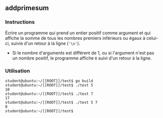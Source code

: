 ## addprimesum

### Instructions

Écrire un programme qui prend un entier positif comme argument et qui affiche la somme de tous les nombres premiers inférieurs ou égaux à celui-ci, suivie d'un retour à la ligne (`'\n'`).

- Si le nombre d'arguments est différent de 1, ou si l'argument n'est pas un nombre positif, le programme affiche `0` suivi d'un retour à la ligne.

### Utilisation

```console
student@ubuntu:~/[[ROOT]]/test$ go build
student@ubuntu:~/[[ROOT]]/test$ ./test 5
10
student@ubuntu:~/[[ROOT]]/test$ ./test 7
17
student@ubuntu:~/[[ROOT]]/test$ ./test 5 7
0
student@ubuntu:~/[[ROOT]]/test$
```
